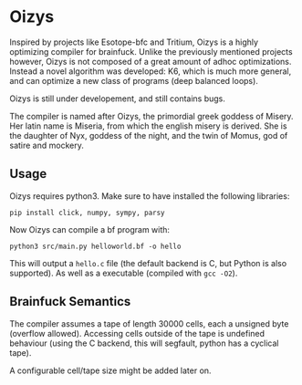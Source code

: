 # Oizys
Inspired by projects like Esotope-bfc and Tritium, Oizys is a highly optimizing compiler for brainfuck.
Unlike the previously mentioned projects however, Oizys is not composed of a great amount of adhoc optimizations. Instead a novel algorithm was developed: K6, which is much more general, and can optimize a new class of programs (deep balanced loops).

Oizys is still under developement, and still contains bugs.

The compiler is named after Oizys, the primordial greek goddess of Misery. Her latin name is Miseria, from which the english misery is derived. She is the daughter of Nyx, goddess of the night, and the twin of Momus, god of satire and mockery.

## Usage

Oizys requires python3. Make sure to have installed the following libraries:

```
pip install click, numpy, sympy, parsy
```

Now Oizys can compile a bf program with:

```
python3 src/main.py helloworld.bf -o hello
```

This will output a `hello.c` file (the default backend is C, but Python is also supported). As well as a executable (compiled with `gcc -O2`).


## Brainfuck Semantics

The compiler assumes a tape of length 30000 cells, each a unsigned byte (overflow allowed). Accessing cells outside of the tape is undefined behaviour (using the C backend, this will segfault, python has a cyclical tape). 

A configurable cell/tape size might be added later on.
